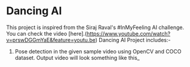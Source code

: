 # Dancing AI
 This project is inspired from the Siraj Raval's #InMyFeeling AI challenge. You can check the video [here].(https://www.youtube.com/watch?v=prswDGGmYaE&feature=youtu.be)
Dancing AI Project includes:-
 1. Pose detection in the given sample video using OpenCV and COCO dataset. Output video will look something like this_
